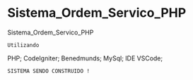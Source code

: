 # Sistema_Ordem_Servico_PHP
 Sistema_Ordem_Servico_PHP
	
	Utilizando 
PHP;
CodeIgniter;
Benedmunds;
MySql;
IDE VSCode;


	SISTEMA SENDO CONSTRUIDO ! 
	
	
